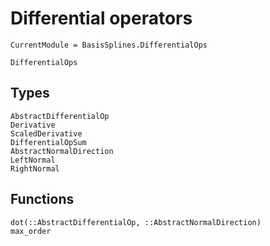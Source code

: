 # Differential operators

```@meta
CurrentModule = BasisSplines.DifferentialOps
```

```@docs
DifferentialOps
```

## Types

```@docs
AbstractDifferentialOp
Derivative
ScaledDerivative
DifferentialOpSum
AbstractNormalDirection
LeftNormal
RightNormal
```

## Functions

```@docs
dot(::AbstractDifferentialOp, ::AbstractNormalDirection)
max_order
```
